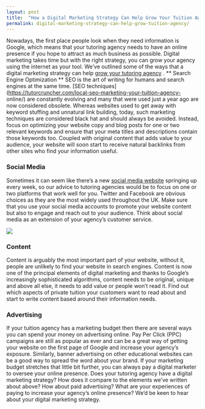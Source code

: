 ```yaml
---
layout: post
title:  "How a Digital Marketing Strategy Can Help Grow Your Tuition Agency"
permalink: digital-marketing-strategy-can-help-grow-tuition-agency/
---
```

Nowadays, the first place people look when they need information is Google,
which means that your tutoring agency needs to have an online presence if you
hope to attract as much business as possible. Digital marketing takes time but
with the right strategy, you can grow your agency using the internet as your
tool. We’ve outlined some of the ways that a digital marketing strategy can
help [grow your tutoring agency](https://tutorcruncher.com/grow-your-tutoring-business-outreach/ "TutorCruncher Grow your tutoring business" ) . **
Search Engine Optimization ** SEO is the art of writing for humans and search
engines at the same time. [SEO techniques](https://tutorcruncher.com/local-seo-marketing-your-tuition-agency-
online/) are constantly evolving and many that were used just a year ago are
now considered obsolete. Whereas websites used to get away with keyword
stuffing and unnatural link building, today, such marketing techniques are
considered black hat and should always be avoided. Instead, focus on
optimizing your website copy and blog posts for one or two relevant keywords
and ensure that your meta titles and descriptions contain those keywords too.
Coupled with original content that adds value to your audience, your website
will soon start to receive natural backlinks from other sites who find your
information useful. 

### Social Media

Sometimes it can seem like there’s a
new [social media website](https://tutorcruncher.com/social-media-strategy-for-tutoring-businesses/) springing up every week, so our advice to
tutoring agencies would be to focus on one or two platforms that work well for
you. Twitter and Facebook are obvious choices as they are the most widely used
throughout the UK. Make sure that you use your social media accounts to
promote your website content but also to engage and reach out to your
audience. Think about social media as an extension of your agency’s customer
service.

<div class="img-holder full-width">
   <img src="{{ site.static}}/img/blogs/social-media-icons-cloud-300x256.png" alt-text="social-media-icons-cloud"/>
</div>

### Content

Content is arguably the most important part of your website, without it,
people are unlikely to find your website in search engines. Content is now one
of the principal elements of digital marketing and thanks to Google’s
increasingly sophisticated algorithms, content needs to be original, unique
and above all else, it needs to add value or people won’t read it. Find out
which aspects of private tuition your customers want to read about and start
to write content based around their information needs. 

### Advertising

If
your tuition agency has a marketing budget then there are several ways you can
spend your money on advertising online. Pay Per Click (PPC) campaigns are
still as popular as ever and can be a great way of getting your website on the
first page of Google and increase your agency’s exposure. Similarly, banner
advertising on other educational websites can be a good way to spread the word
about your brand. If your marketing budget stretches that little bit further,
you can always pay a digital marketer to oversee your online presence. Does
your tutoring agency have a digital marketing strategy? How does it compare to
the elements we’ve written about above? How about paid advertising? What are
your experiences of paying to increase your agency’s online presence? We’d be
keen to hear about your digital marketing strategy.
